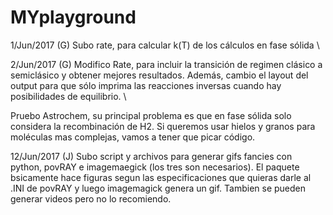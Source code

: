 # MYplayground

1/Jun/2017 (G)
Subo rate, para calcular k(T) de los cálculos en fase sólida \\

2/Jun/2017 (G)
Modifico Rate, para incluir la transición de regimen clásico a semiclásico y obtener mejores resultados. Además, cambio el layout del output para que sólo imprima las reacciones inversas cuando hay posibilidades de equilibrio. \\

Pruebo Astrochem, su principal problema es que en fase sólida solo considera la recombinación de H2. Si queremos usar hielos y granos para moléculas mas complejas, vamos a tener que picar código.

12/Jun/2017 (J)
Subo script y archivos para generar gifs fancies con python, povRAY e imagemaegick (los tres son necesarios). El paquete bsicamente hace figuras segun las especificaciones que quieras darle al .INI de povRAY y luego imagemagick genera un gif. Tambien se pueden generar videos pero no lo recomiendo.
